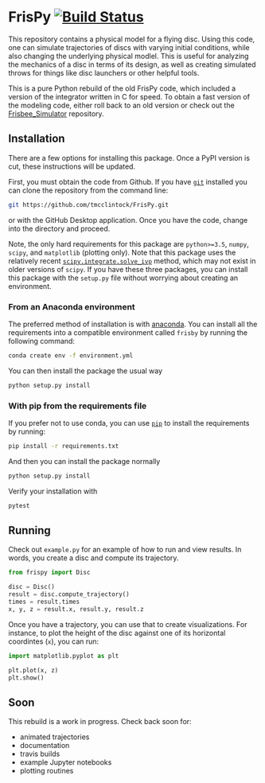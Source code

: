 # FrisPy [![Build Status](https://travis-ci.com/tmcclintock/FrisPy.svg?branch=v2)](https://travis-ci.com/tmcclintock/FrisPy)

This repository contains a physical model for a flying disc. Using this code,
one can simulate trajectories of discs with varying initial conditions, while
also changing the underlying physical modlel. This is useful for analyzing
the mechanics of a disc in terms of its design, as well as creating simulated
throws for things like disc launchers or other helpful tools.

This is a pure Python rebuild of the old FrisPy code, which included a version
of the integrator written in C for speed. To obtain a fast version of the
modeling code, either roll back to an old version or check out the
[Frisbee_Simulator](https://github.com/tmcclintock/Frisbee_Simulator)
repository.

## Installation

There are a few options for installing this package. Once a PyPI version is
cut, these instructions will be updated.

First, you must obtain the code from Github. If you have
[`git`](https://git-scm.com/) installed you can clone the repository from
the command line:
```bash
git https://github.com/tmcclintock/FrisPy.git
```
or with the GitHub Desktop application. Once you have the code, change
into the directory and proceed.

Note, the only hard requirements for this package are `python>=3.5`,
`numpy`, `scipy`, and `matplotlib` (plotting only). Note that this package
uses the relatively recent
[`scipy.integrate.solve_ivp`](https://docs.scipy.org/doc/scipy/reference/generated/scipy.integrate.solve_ivp.html#scipy.integrate.solve_ivp)
method, which may not exist in older versions of `scipy`. If you have these
three packages, you can install this package with the `setup.py` file without
worrying about creating an environment.

### From an Anaconda environment
The preferred method of installation is with
[anaconda](https://docs.conda.io/projects/conda/en/latest/index.html).
You can install all the requirements into a compatible environment called
`frisby` by running the following command:
```bash
conda create env -f environment.yml
```
You can then install the package the usual way
```bash
python setup.py install
```

### With pip from the requirements file

If you prefer not to use conda, you can use
[`pip`](https://pypi.org/project/pip/) to install the requirements by
running:
```bash
pip install -r requirements.txt
```
And then you can install the package normally
```bash
python setup.py install
```

Verify your installation with
```bash
pytest
```

## Running

Check out `example.py` for an example of how to run and view results.
In words, you create a disc and compute its trajectory.
```python
from frispy import Disc

disc = Disc()
result = disc.compute_trajectory()
times = result.times
x, y, z = result.x, result.y, result.z
```
Once you have a trajectory, you can use that to create visualizations. For
instance, to plot the height of the disc against one of its horizontal
coordintes (`x`), you can run:
```python
import matplotlib.pyplot as plt

plt.plot(x, z)
plt.show()
```

## Soon

This rebuild is a work in progress. Check back soon for:

- animated trajectories
- documentation
- travis builds
- example Jupyter notebooks
- plotting routines

